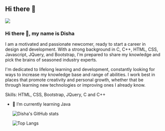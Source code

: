 ## Hi there 👋


![](https://komarev.com/ghpvc/?username=Disha-56843)

### Hi there 👋, my name is Disha
I am a motivated and passionate newcomer, ready to start a career in design and development. With a strong background in C, C++, HTML, CSS, Javascript, JQuery, and Bootstrap, I'm prepared to share my knowledge and pick the brains of seasoned industry experts.

I'm dedicated to lifelong learning and development, constantly looking for ways to increase my knowledge base and range of abilities. I work best in places that promote creativity and personal growth, whether that be through learning new technologies or improving ones I already know.

Skills: HTML, CSS, Bootstrap, JQuery, C and C++ 

 - 🌱 I’m currently learning Java

   ![Disha's GitHub stats](https://github-readme-stats.vercel.app/api?username=Disha-56843)

   ![Top Langs](https://github-readme-stats.vercel.app/api/top-langs/?username=Disha-56843)

<!--
**Disha-56843/Disha-56843** is a ✨ _special_ ✨ repository because its `README.md` (this file) appears on your GitHub profile.

Here are some ideas to get you started:

- 🔭 I’m currently working on ...
- 🌱 I’m currently learning ...
- 👯 I’m looking to collaborate on ...
- 🤔 I’m looking for help with ...
- 💬 Ask me about ...
- 📫 How to reach me: ...
- 😄 Pronouns: ...
- ⚡ Fun fact: ...
-->
